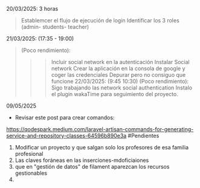 
20/03/2025: 3 horas
> Establemcer el flujo de ejecución de login
> Identificar los 3 roles (admin- students- teacher)

21/03/2025: (17:35 - 19:00)
> (Poco rendimiento):
> >> Incluir social network en la autenticación
> >> Instalar Social network
> >> Crear la aplicación en  la consola de google y coger las credenciales
> >> Depurar pero no consiguo que funcione
22/03/2025: (9:45   10:30)
> (Poco rendimiento):
> >> Sigo trabajando las network social authentication
> >> Instalo el plugin wakaTime para seguimiento del proyecto.


09/05/2025
* Revisar este post para crear comandos:
 
https://qodespark.medium.com/laravel-artisan-commands-for-generating-service-and-repository-classes-64596b890e3a
#Pendientes
1. Modificar un proyecto y que salgan solo los profesores de esa familia profesional
2. Las claves foráneas en las inserciones-mdoficiaiones
3. que en "gestión de datos" de filament aparezcan los recursos gestionables
4. 
